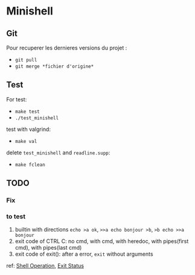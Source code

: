 # Minishell

## Git

Pour recuperer les dernieres versions du projet :
- `git pull`
- `git merge *fichier d'origine*`

## Test

For test:
- `make test`
- `./test_minishell`

test with valgrind:
- `make val`

delete `test_minishell` and `readline.supp`:
- `make fclean`

## TODO

### Fix


### to test
1. builtin with directions `echo >a ok`, `>>a echo bonjour >b`, `>b echo >>a bonjour`
2. exit code of CTRL C: no cmd, with cmd, with heredoc, with pipes(first cmd), with pipes(last cmd)
3. exit code of exit(): after a error, `exit` without arguments

ref:
[Shell Operation](https://www.gnu.org/savannah-checkouts/gnu/bash/manual/html_node/Shell-Operation.html), 
[Exit Status](https://www.gnu.org/savannah-checkouts/gnu/bash/manual/html_node/Exit-Status.html)
